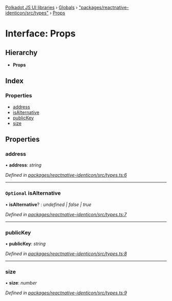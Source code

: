 [Polkadot JS UI libraries](../README.md) › [Globals](../globals.md) › ["packages/reactnative-identicon/src/types"](../modules/_packages_reactnative_identicon_src_types_.md) › [Props](_packages_reactnative_identicon_src_types_.props.md)

# Interface: Props

## Hierarchy

* **Props**

## Index

### Properties

* [address](_packages_reactnative_identicon_src_types_.props.md#address)
* [isAlternative](_packages_reactnative_identicon_src_types_.props.md#optional-isalternative)
* [publicKey](_packages_reactnative_identicon_src_types_.props.md#publickey)
* [size](_packages_reactnative_identicon_src_types_.props.md#size)

## Properties

###  address

• **address**: *string*

*Defined in [packages/reactnative-identicon/src/types.ts:6](https://github.com/polkadot-js/ui/blob/db6948d6/packages/reactnative-identicon/src/types.ts#L6)*

___

### `Optional` isAlternative

• **isAlternative**? : *undefined | false | true*

*Defined in [packages/reactnative-identicon/src/types.ts:7](https://github.com/polkadot-js/ui/blob/db6948d6/packages/reactnative-identicon/src/types.ts#L7)*

___

###  publicKey

• **publicKey**: *string*

*Defined in [packages/reactnative-identicon/src/types.ts:8](https://github.com/polkadot-js/ui/blob/db6948d6/packages/reactnative-identicon/src/types.ts#L8)*

___

###  size

• **size**: *number*

*Defined in [packages/reactnative-identicon/src/types.ts:9](https://github.com/polkadot-js/ui/blob/db6948d6/packages/reactnative-identicon/src/types.ts#L9)*
